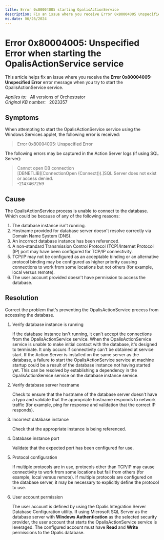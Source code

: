```yaml
---
title: Error 0x80004005 starting OpalisActionService
description: Fix an issue where you receive Error 0x80004005 Unspecified Error when trying to start the OpalisActionService service.
ms.date: 06/26/2024
---
```

# Error 0x80004005: Unspecified Error when starting the OpalisActionService service

This article helps fix an issue where you receive the **Error 0x80004005: Unspecified Error** error message when you try to start the OpalisActionService service.

_Applies to:_ &nbsp; All versions of Orchestrator  
_Original KB number:_ &nbsp; 2023357

## Symptoms

When attempting to start the OpalisActionService service using the Windows Services applet, the following error is received:

> Error 0x80004005: Unspecified Error

The following errors may be captured in the Action Server logs (if using SQL Server):

> Cannot open DB connection  
> [DBNETLIB][ConnectionOpen (Connect()).]SQL Server does not exist or access denied.  
> -2147467259

## Cause

The OpalisActionService process is unable to connect to the database. Which could be because of any of the following reasons:

1. The database instance isn't running.
2. Hostname provided for database server doesn't resolve correctly via Domain Name System (DNS).
3. An incorrect database instance has been referenced.
4. A non-standard Transmission Control Protocol (TCP)/Internet Protocol (IP) port may have been configured for TCP/IP connectivity.
5. TCP/IP may not be configured as an acceptable binding or an alternative protocol binding may be configured as higher priority causing connections to work from some locations but not others (for example, local versus remote).
6. The user account provided doesn't have permission to access the database.

## Resolution

Correct the problem that's preventing the OpalisActionService process from accessing the database.

1. Verify database instance is running

    If the database instance isn't running, it can't accept the connections from the OpalisActionService service. When the OpalisActionService service is unable to make initial contact with the database, it's designed to terminate. It only occurs if connectivity can't be obtained at service start. If the Action Server is installed on the same server as the database, a failure to start the OpalisActionService service at machine startup could be a result of the database instance not having started yet. This can be resolved by establishing a dependency in the OpalisActionService service on the database instance service.

2. Verify database server hostname

    Check to ensure that the hostname of the database server doesn't have a typo and validate that the appropriate hostname responds to network traffic (for example, ping for response and validation that the correct IP responds).

3. Incorrect database instance

    Check that the appropriate instance is being referenced.

4. Database instance port

    Validate that the expected port has been configured for use.

5. Protocol configuration

    If multiple protocols are in use, protocols other than TCP/IP may cause connectivity to work from some locations but fail from others (for example, local versus remote). If multiple protocols are configured on the database server, it may be necessary to explicitly define the protocol to use.

6. User account permission

    The user account is defined by using the Opalis Integration Server Database Configuration utility. If using Microsoft SQL Server as the database server with **Windows Authentication** as the selected security provider, the user account that starts the OpalisActionService service is leveraged. The configured account must have **Read** and **Write** permissions to the Opalis database.
